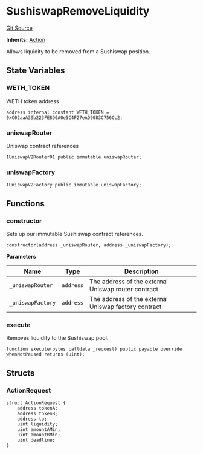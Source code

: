 # SushiswapRemoveLiquidity
[Git Source](https://github.com/FloorDAO/floor-v2/blob/fce0c6edadd90eef36eb24d13cfb5b386eeb9d00/src/contracts/actions/sushiswap/RemoveLiquidity.sol)

**Inherits:**
[Action](/src/contracts/actions/Action.sol/contract.Action.md)

Allows liquidity to be removed from a Sushiswap position.


## State Variables
### WETH_TOKEN
WETH token address


```solidity
address internal constant WETH_TOKEN = 0xC02aaA39b223FE8D0A0e5C4F27eAD9083C756Cc2;
```


### uniswapRouter
Uniswap contract references


```solidity
IUniswapV2Router01 public immutable uniswapRouter;
```


### uniswapFactory

```solidity
IUniswapV2Factory public immutable uniswapFactory;
```


## Functions
### constructor

Sets up our immutable Sushiswap contract references.


```solidity
constructor(address _uniswapRouter, address _uniswapFactory);
```
**Parameters**

|Name|Type|Description|
|----|----|-----------|
|`_uniswapRouter`|`address`|The address of the external Uniswap router contract|
|`_uniswapFactory`|`address`|The address of the external Uniswap factory contract|


### execute

Removes liquidity to the Sushiswap pool.


```solidity
function execute(bytes calldata _request) public payable override whenNotPaused returns (uint);
```

## Structs
### ActionRequest

```solidity
struct ActionRequest {
    address tokenA;
    address tokenB;
    address to;
    uint liquidity;
    uint amountAMin;
    uint amountBMin;
    uint deadline;
}
```

